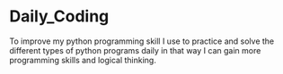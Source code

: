 # Daily_Coding
To improve my python programming skill I use to practice and solve the different types of python programs daily in that way  I can gain more programming skills and logical thinking.